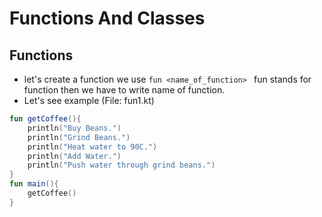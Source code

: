 # Functions And Classes
## Functions
- let's create a function we use ```fun <name_of_function> ``` fun stands for function then  we have to write name of function.
- Let's see example (File: fun1.kt)
```kotlin
fun getCoffee(){
    println("Buy Beans.")
    println("Grind Beans.")
    println("Heat water to 90C.")
    println("Add Water.")
    println("Push water through grind beans.")
}
fun main(){
    getCoffee()
}
``` 